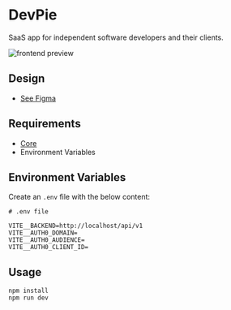 # DevPie

SaaS app for independent software developers and their clients.

![frontend preview](docs/images/demo.png)

## Design

- [See Figma](https://www.figma.com/file/M0FVvRZWGUPWgJlby4UPjm/Devpie-Client?node-id=237%3A16)

## Requirements

- [Core](https://github.com/devpies/core)
- Environment Variables

## Environment Variables

Create an `.env` file with the below content:
```
# .env file

VITE__BACKEND=http://localhost/api/v1
VITE__AUTH0_DOMAIN=
VITE__AUTH0_AUDIENCE=
VITE__AUTH0_CLIENT_ID=
```
## Usage

```
npm install
npm run dev
```
